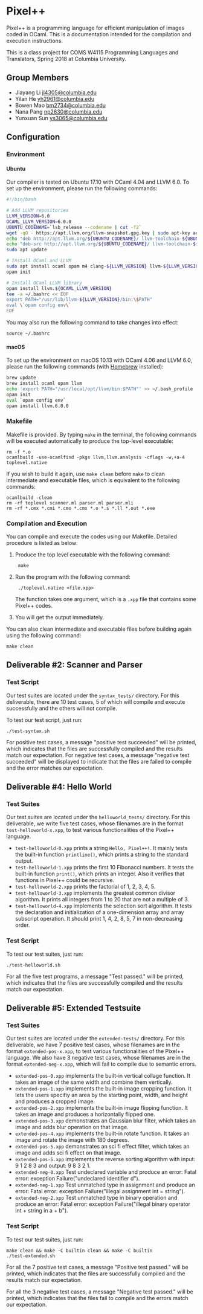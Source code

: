 # Pixel++

Pixel++ is a programming language for efficient manipulation of images coded in OCaml. This is a documentation intended for the compilation and execution instructions.

This is a class project for COMS W4115 Programming Languages and Translators, Spring 2018 at Columbia University.

## Group Members

- Jiayang Li	jl4305@columbia.edu
- Yilan He	yh2961@columbia.edu
- Bowen Mao	bm2734@columbia.edu
- Nana Pang	np2630@columbia.edu
- Yunxuan Sun	ys3065@columbia.edu

## Configuration

### Environment

#### Ubuntu

Our compiler is tested on Ubuntu 17.10 with OCaml 4.04 and LLVM 6.0. To set up the environment, please run the following commands:

```bash
#!/bin/bash 

# Add LLVM repositories
LLVM_VERSION=6.0
OCAML_LLVM_VERSION=6.0.0
UBUNTU_CODENAME=`lsb_release --codename | cut -f2`
wget -qO - https://apt.llvm.org/llvm-snapshot.gpg.key | sudo apt-key add -
echo "deb http://apt.llvm.org/${UBUNTU_CODENAME}/ llvm-toolchain-${UBUNTU_CODENAME}-${LLVM_VERSION} main" | sudo tee /etc/apt/sources.list.d/llvm-${LLVM_VERSION}.list
echo "deb-src http://apt.llvm.org/${UBUNTU_CODENAME}/ llvm-toolchain-${UBUNTU_CODENAME}-${LLVM_VERSION} main" | sudo tee -a /etc/apt/sources.list.d/llvm-${LLVM_VERSION}.list
sudo apt update

# Install OCaml and LLVM
sudo apt install ocaml opam m4 clang-${LLVM_VERSION} llvm-${LLVM_VERSION} llvm-${LLVM_VERSION}-runtime cmake pkg-config
opam init

# Install OCaml LLVM library
opam install llvm.${OCAML_LLVM_VERSION}
tee -a ~/.bashrc << EOF
export PATH="/usr/lib/llvm-${LLVM_VERSION}/bin:\$PATH"
eval \`opam config env\`
EOF
```

You may also run the following command to take changes into effect:

	source ~/.bashrc

#### macOS

To set up the environment on macOS 10.13 with OCaml 4.06 and LLVM 6.0, please run the following commands (with [Homebrew](https://brew.sh/) installed):

```bash
brew update
brew install ocaml opam llvm
echo 'export PATH="/usr/local/opt/llvm/bin:$PATH"' >> ~/.bash_profile
opam init
eval `opam config env`
opam install llvm.6.0.0
```

### Makefile

Makefile is provided. By typing `make` in the terminal, the following commands will be executed automatically to produce the top-level executable:

	rm -f *.o
	ocamlbuild -use-ocamlfind -pkgs llvm,llvm.analysis -cflags -w,+a-4 toplevel.native

If you wish to build it again, use `make clean` before `make` to clean intermediate and executable files, which is equivalent to the following commands:

	ocamlbuild -clean
	rm -rf toplevel scanner.ml parser.ml parser.mli
	rm -rf *.cmx *.cmi *.cmo *.cmx *.o *.s *.ll *.out *.exe

### Compilation and Execution

You can compile and execute the codes using our Makefile. Detailed procedure is listed as below:

1. Produce the top level executable with the following command:

		make

2. Run the program with the following command:
	
		./toplevel.native <file.xpp>

	The function takes one argument, which is a `.xpp` file that contains some Pixel++ codes.

3. You will get the output immediately.

You can also clean intermediate and executable files before building again using the following command:

	make clean

## Deliverable #2: Scanner and Parser

### Test Script

Our test suites are located under the `syntax_tests/` directory. For this deliverable, there are 10 test cases, 5 of which will compile and execute successfully and the others will not compile.

To test our test script, just run:
	
	./test-syntax.sh

For positive test cases, a message "positive test succeeded" will be printed, which indicates that the files are successfully compiled and the results match our expectation. For negative test cases, a message "negative test succeeded" will be displayed to indicate that the files are failed to compile and the error matches our expectation.

## Deliverable #4: Hello World

### Test Suites

Our test suites are located under the `helloworld_tests/` directory. For this deliverable, we write five test cases, whose filenames are in the format `test-helloworld-x.xpp`, to test various functionalities of the Pixel++ language.

- `test-helloworld-0.xpp` prints a string `Hello, Pixel++!`. It mainly tests the built-in function `printline()`, which prints a string to the standard output. 
- `test-helloworld-1.xpp` prints the first 10 Fibonacci numbers. It tests the built-in function `print()`, which prints an integer. Also it verifies that functions in Pixel++ could be recursive.
- `test-helloworld-2.xpp` prints the factorial of 1, 2, 3, 4, 5.
- `test-helloworld-3.xpp` implements the greatest common divisor algorithm. It prints all integers from 1 to 20 that are not a multiple of 3. 
- `test-helloworld-4.xpp` implements the selection sort algorithm. It tests the declaration and initialization of a one-dimension array and array subscript operation. It should print 1, 4, 2, 8, 5, 7 in non-decreasing order.

### Test Script

To test our test suites, just run:
	
	./test-helloworld.sh

For all the five test programs, a message "Test passed." will be printed, which indicates that the files are successfully compiled and the results match our expectation. 

## Deliverable #5: Extended Testsuite

### Test Suites

Our test suites are located under the `extended-tests/` directory. For this deliverable, we have 7 positive test cases, whose filenames are in the format `extended-pos-x.xpp`, to test various functionalities of the Pixel++ language. We also have 3 negative test cases, whose filenames are in the format `extended-neg-x.xpp`, which will fail to compile due to semantic errors.

- `extended-pos-0.xpp` implements the built-in vertical collage function. It takes an image of the same width and combine them vertically. 
- `extended-pos-1.xpp` implements the built-in image cropping function. It lets the users specifiy an area by the starting point, width, and height and produces a cropped image.
- `extended-pos-2.xpp` implements the built-in image flipping function. It takes an image and produces a horizontally flipped one.
- `extended-pos-3.xpp` demonstrates an Gaussian blur filter, which takes an image and adds blur operation on that image. 
- `extended-pos-4.xpp` implements the built-in rotate function. It takes an image and rotate the image with 180 degrees.
- `extended-pos-5.xpp` demonstrates an sci fi effect filter, which takes an image and adds sci fi effect on that image. 
- `extended-pos-5.xpp` implements the reverse sorting algorithm with input: 9 1 2 8 3 and output: 9 8 3 2 1.
- `extended-neg-0.xpp` Test undeclared variable and produce an error: Fatal error: exception Failure("undeclared identifier d").
- `extended-neg-1.xpp` Test unmatched type in assignment and produce an error: Fatal error: exception Failure("illegal assignment int = string").   
- `extended-neg-2.xpp` Test unmatched type in binary operation and produce an error: Fatal error: exception Failure("illegal binary operator int + string in a + b").  

### Test Script

To test our test suites, just run:

```
make clean && make -C builtin clean && make -C builtin
./test-extended.sh
```

For all the 7 positive test cases, a message "Positive test passed." will be printed, which indicates that the files are successfully compiled and the results match our expectation. 

For all the 3 negative test cases, a message "Negative test passed." will be printed, which indicates that the files fail to compile and the errors match our expectation.
